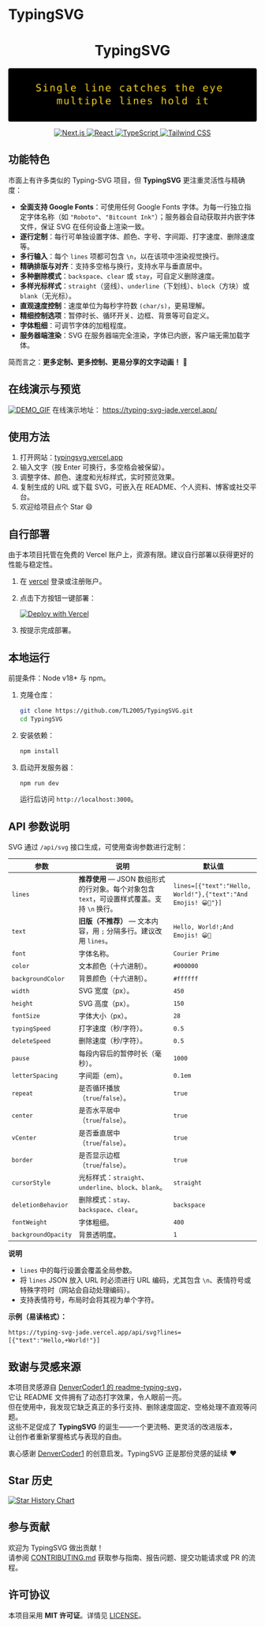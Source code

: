 # TypingSVG

<p align="center">
  <h1 align="center">TypingSVG</h1>
</p>
  
<p align="center">
  <img src="typing-svg.svg" alt="TypingSVG-quote" style="display: block; margin: 0 auto;">
</p>

<p align="center">
    <a href="https://nextjs.org/">
        <img src="https://img.shields.io/badge/Next.js-000000?style=for-the-badge&logo=next.js&logoColor=white" alt="Next.js">
    </a>
    <a href="https://reactjs.org/">
        <img src="https://img.shields.io/badge/React-20232A?style=for-the-badge&logo=react&logoColor=61DAFB" alt="React">
    </a>
    <a href="https://www.typescriptlang.org/">
        <img src="https://img.shields.io/badge/TypeScript-007ACC?style=for-the-badge&logo=typescript&logoColor=white" alt="TypeScript">
    </a>
    <a href="https://tailwindcss.com/">
        <img src="https://img.shields.io/badge/Tailwind_CSS-38B2AC?style=for-the-badge&logo=tailwind-css&logoColor=white" alt="Tailwind CSS">
    </a>
</p>

## 功能特色

市面上有许多类似的 Typing-SVG 项目，但 **TypingSVG** 更注重灵活性与精确度：

- **全面支持 Google Fonts**：可使用任何 Google Fonts 字体。为每一行独立指定字体名称（如 `"Roboto"`、`"Bitcount Ink"`）；服务器会自动获取并内嵌字体文件，保证 SVG 在任何设备上渲染一致。
- **逐行定制**：每行可单独设置字体、颜色、字号、字间距、打字速度、删除速度等。
- **多行输入**：每个 `lines` 项都可包含 `\n`，以在该项中渲染视觉换行。
- **精确排版与对齐**：支持多空格与换行，支持水平与垂直居中。
- **多种删除模式**：`backspace`、`clear` 或 `stay`，可自定义删除速度。
- **多样光标样式**：`straight`（竖线）、`underline`（下划线）、`block`（方块）或 `blank`（无光标）。
- **直观速度控制**：速度单位为每秒字符数 `(char/s)`，更易理解。
- **精细控制选项**：暂停时长、循环开关、边框、背景等可自定义。
- **字体粗细**：可调节字体的加粗程度。
- **服务器端渲染**：SVG 在服务器端完全渲染，字体已内嵌，客户端无需加载字体。

简而言之：**更多定制、更多控制、更易分享的文字动画！** 🎨

## 在线演示与预览

[![DEMO_GIF](https://github.com/user-attachments/assets/e37cb962-57d3-430b-a4ed-717f57495243)](https://typingsvg.vercel.app/)
在线演示地址： https://typing-svg-jade.vercel.app/

## 使用方法

1. 打开网站：[typingsvg.vercel.app](https://typing-svg-jade.vercel.app/)
2. 输入文字（按 Enter 可换行，多空格会被保留）。
3. 调整字体、颜色、速度和光标样式，实时预览效果。
4. 复制生成的 URL 或下载 SVG，可嵌入在 README、个人资料、博客或社交平台。
5. 欢迎给项目点个 Star 😄

## 自行部署

由于本项目托管在免费的 Vercel 账户上，资源有限。建议自行部署以获得更好的性能与稳定性。

1. 在 [vercel](https://vercel.com/) 登录或注册账户。
2. 点击下方按钮一键部署：

    [![Deploy with Vercel](https://vercel.com/button)](https://vercel.com/new/clone?repository-url=https%3A%2F%2Fgithub.com%2FwhiteSHADOW1234%2FTypingSVG)
3. 按提示完成部署。

## 本地运行

前提条件：Node v18+ 与 npm。  
1. 克隆仓库：
    ```bash
    git clone https://github.com/TL2005/TypingSVG.git
    cd TypingSVG
    ```
2. 安装依赖：
    ```bash
    npm install
    ```
3. 启动开发服务器：
    ```bash
    npm run dev
    ```
    运行后访问 `http://localhost:3000`。

## API 参数说明

SVG 通过 `/api/svg` 接口生成，可使用查询参数进行定制：

| 参数 | 说明 | 默认值 |
|---|---|---|
| `lines` | **推荐使用** — JSON 数组形式的行对象。每个对象包含 `text`，可设置样式覆盖。支持 `\n` 换行。| `lines=[{"text":"Hello, World!"},{"text":"And Emojis! 😀🚀"}]`|
| `text` | **旧版（不推荐）** — 文本内容，用 `;` 分隔多行。建议改用 `lines`。 | `Hello, World!;And Emojis! 😀🚀` |
| `font` | 字体名称。 | `Courier Prime` |
| `color` | 文本颜色（十六进制）。 | `#000000` |
| `backgroundColor` | 背景颜色（十六进制）。 | `#ffffff` |
| `width` | SVG 宽度（px）。 | `450` |
| `height` | SVG 高度（px）。 | `150` |
| `fontSize` | 字体大小（px）。 | `28` |
| `typingSpeed` | 打字速度（秒/字符）。 | `0.5` |
| `deleteSpeed` | 删除速度（秒/字符）。 | `0.5` |
| `pause` | 每段内容后的暂停时长（毫秒）。 | `1000` |
| `letterSpacing` | 字间距（em）。 | `0.1em` |
| `repeat` | 是否循环播放（`true`/`false`）。 | `true` |
| `center` | 是否水平居中（`true`/`false`）。 | `true` |
| `vCenter` | 是否垂直居中（`true`/`false`）。 | `true` |
| `border` | 是否显示边框（`true`/`false`）。 | `true` |
| `cursorStyle` | 光标样式：`straight`、`underline`、`block`、`blank`。 | `straight` |
| `deletionBehavior` | 删除模式：`stay`、`backspace`、`clear`。 | `backspace` |
| `fontWeight` | 字体粗细。 | `400` |
| `backgroundOpacity` | 背景透明度。 | `1` |

**说明**

- `lines` 中的每行设置会覆盖全局参数。
- 将 `lines` JSON 放入 URL 时必须进行 URL 编码，尤其包含 `\n`、表情符号或特殊字符时（网站会自动处理编码）。
- 支持表情符号，布局时会将其视为单个字符。

**示例（易读格式）：**  
```
https://typing-svg-jade.vercel.app/api/svg?lines=[{"text":"Hello,+World!"}]
```

## 致谢与灵感来源

本项目灵感源自 [DenverCoder1 的 readme-typing-svg](https://github.com/DenverCoder1/readme-typing-svg)，  
它让 README 文件拥有了动态打字效果，令人眼前一亮。  
但在使用中，我发现它缺乏真正的多行支持、删除速度固定、空格处理不直观等问题。  
这些不足促成了 **TypingSVG** 的诞生——一个更流畅、更灵活的改进版本，  
让创作者重新掌握格式与表现的自由。

衷心感谢 [DenverCoder1](https://github.com/DenverCoder1) 的创意启发。TypingSVG 正是那份灵感的延续 ❤️

## Star 历史

[![Star History Chart](https://api.star-history.com/svg?repos=whiteSHADOW1234/TypingSVG&type=Date)](https://www.star-history.com/#whiteSHADOW1234/TypingSVG&Date)

## 参与贡献

欢迎为 TypingSVG 做出贡献！  
请参阅 [CONTRIBUTING.md](CONTRIBUTING.md) 获取参与指南、报告问题、提交功能请求或 PR 的流程。

## 许可协议

本项目采用 **MIT 许可证**。详情见 [LICENSE](LICENSE)。

